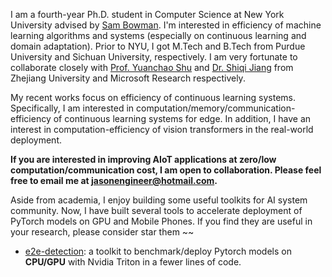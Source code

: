 I am a fourth-year Ph.D. student in Computer Science at New York University advised by [Sam Bowman](https://cims.nyu.edu/~sbowman/). I'm interested in efficiency of machine learning algorithms and systems (especially on continuous learning and domain adaptation). Prior to NYU, I got M.Tech and B.Tech from Purdue University and Sichuan University, respectively. I am very fortunate to collaborate closely with [Prof. Yuanchao Shu](https://yshu.org) and [Dr. Shiqi Jiang](https://chrisplus.me/) from Zhejiang University and Microsoft Research respectively. 

My recent works focus on efficiency of continuous learning systems. Specifically, I am interested in computation/memory/communication-efficiency of continuous learning systems for edge. In addition, I have an interest in computation-efficiency of vision transformers in the real-world deployment. 

__If you are interested in improving AIoT applications at zero/low computation/communication cost, I am open to collaboration. Please feel free to email me at jasonengineer@hotmail.com.__  

Aside from academia, I enjoy building some useful toolkits for AI system community. Now, I have built several tools to accelerate deployment of PyTorch models on GPU and Mobile Phones. If you find they are useful in your research, please consider star them ~~
- [e2e-detection](https://github.com/efficient-edge/e2e-detection): a toolkit to benchmark/deploy Pytorch models on __CPU/GPU__ with Nvidia Triton in a fewer lines of code. 
<!-- - Cheetah [[Github](https://github.com/efficient-edge/Cheetah)] ![Github stars](https://img.shields.io/github/stars/efficient-edge/Cheetah.svg): benchmark/deploy/optimize PyTorch vision transformer models on __Android devices__ with Alibaba MNN in a fewer lines of code.  -->
